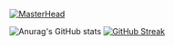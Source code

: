 [![MasterHead](https://blogger.googleusercontent.com/img/b/R29vZ2xl/AVvXsEjS04spshsMRYurJy-GpX-g6IE8IyJioEKfrOpRVgA1Fz23glQLw7OOrDLzWJZtsYjiZRvqFehAbreHNtbqAorkxUpbqIqTbEF47oMy7kY6q8a5e-iXtHYhQL4jj0Q3Gth5FyetJkBJ4gnm/w2560-h1080-c/sekiro-shadows-die-twice-uhdpaper.com-4K-53.jpg)](https://github.com/KaneeLucas)






![Anurag's GitHub stats](https://github-readme-stats.vercel.app/api?username=KaneeLucas&show_icons=true&theme=dracula) 
[![GitHub Streak](https://github-readme-streak-stats.herokuapp.com/?user=DenverCoder1)](https://git.io/streak-stats)

